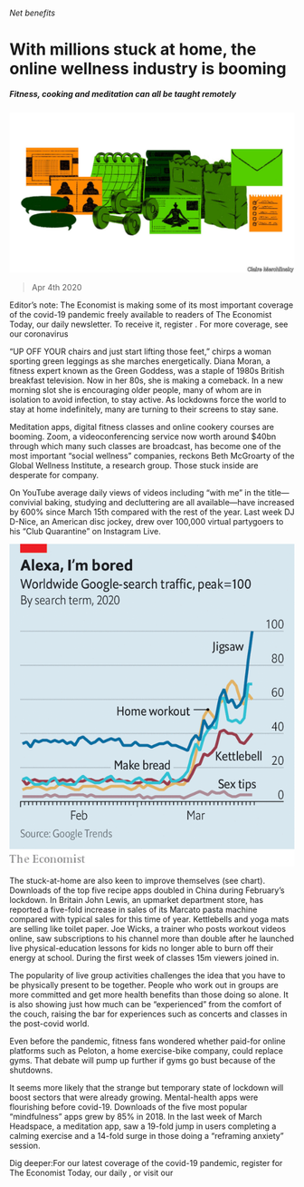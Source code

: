 ###### Net benefits

# With millions stuck at home, the online wellness industry is booming 

##### Fitness, cooking and meditation can all be taught remotely 

![image](images/20200404_IRD002_0.jpg) 

> Apr 4th 2020 

Editor’s note: The Economist is making some of its most important coverage of the covid-19 pandemic freely available to readers of The Economist Today, our daily newsletter. To receive it, register . For more coverage, see our coronavirus 

“UP OFF YOUR chairs and just start lifting those feet,” chirps a woman sporting green leggings as she marches energetically. Diana Moran, a fitness expert known as the Green Goddess, was a staple of 1980s British breakfast television. Now in her 80s, she is making a comeback. In a new morning slot she is encouraging older people, many of whom are in isolation to avoid infection, to stay active. As lockdowns force the world to stay at home indefinitely, many are turning to their screens to stay sane.

Meditation apps, digital fitness classes and online cookery courses are booming. Zoom, a videoconferencing service now worth around $40bn through which many such classes are broadcast, has become one of the most important “social wellness” companies, reckons Beth McGroarty of the Global Wellness Institute, a research group. Those stuck inside are desperate for company.


On YouTube average daily views of videos including “with me” in the title—convivial baking, studying and decluttering are all available—have increased by 600% since March 15th compared with the rest of the year. Last week DJ D-Nice, an American disc jockey, drew over 100,000 virtual partygoers to his “Club Quarantine” on Instagram Live.

![image](images/20200404_IRC088.png) 


The stuck-at-home are also keen to improve themselves (see chart). Downloads of the top five recipe apps doubled in China during February’s lockdown. In Britain John Lewis, an upmarket department store, has reported a five-fold increase in sales of its Marcato pasta machine compared with typical sales for this time of year. Kettlebells and yoga mats are selling like toilet paper. Joe Wicks, a trainer who posts workout videos online, saw subscriptions to his channel more than double after he launched live physical-education lessons for kids no longer able to burn off their energy at school. During the first week of classes 15m viewers joined in.

The popularity of live group activities challenges the idea that you have to be physically present to be together. People who work out in groups are more committed and get more health benefits than those doing so alone. It is also showing just how much can be “experienced” from the comfort of the couch, raising the bar for experiences such as concerts and classes in the post-covid world.

Even before the pandemic, fitness fans wondered whether paid-for online platforms such as Peloton, a home exercise-bike company, could replace gyms. That debate will pump up further if gyms go bust because of the shutdowns.

It seems more likely that the strange but temporary state of lockdown will boost sectors that were already growing. Mental-health apps were flourishing before covid-19. Downloads of the five most popular “mindfulness” apps grew by 85% in 2018. In the last week of March Headspace, a meditation app, saw a 19-fold jump in users completing a calming exercise and a 14-fold surge in those doing a “reframing anxiety” session.

Dig deeper:For our latest coverage of the covid-19 pandemic, register for The Economist Today, our daily , or visit our 

